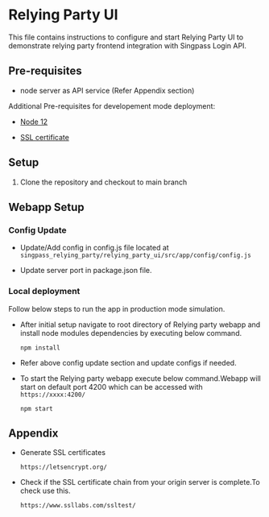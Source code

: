 # Relying Party UI


This file contains instructions to configure and start Relying Party UI to demonstrate relying party frontend integration with Singpass Login API.

## Pre-requisites

- node server as API service (Refer Appendix section)

Additional Pre-requisites for developement mode deployment:

- [Node 12](https://nodejs.org/es/blog/release/v12.22.7/)

- [SSL certificate](https://letsencrypt.org/) 

## Setup

1. Clone the repository and checkout to main branch 

## Webapp Setup

### Config Update  

- Update/Add config in config.js file located at `singpass_relying_party/relying_party_ui/src/app/config/config.js`

- Update server port in package.json file. 

### **Local deployment**

Follow below steps to run the app in production mode simulation.

- After initial setup navigate to root directory of Relying party webapp and install node modules dependencies by executing below command.

    `npm install`

- Refer above config update section and update configs if needed.

- To start the Relying party webapp execute below command.Webapp will start on default port 4200 which can be accessed with `https://xxxx:4200/`

    `npm start`


## Appendix

- Generate SSL certificates

    `https://letsencrypt.org/`

- Check if the SSL certificate chain from your origin server is complete.To check use this.   
  
    `https://www.ssllabs.com/ssltest/` 

